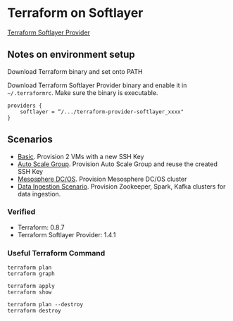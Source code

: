 # Terraform on Softlayer

[Terraform Softlayer Provider](https://github.com/softlayer/terraform-provider-softlayer)


## Notes on environment setup

Download Terraform binary and set onto PATH

Download Terraform Softlayer Provider binary and enable it in `~/.terraformrc`. Make sure the binary is executable. 

	providers {
    	softlayer = “/.../terraform-provider-softlayer_xxxx"
	}

## Scenarios

* [Basic](basic/sl_basic.tf). Provision 2 VMs with a new SSH Key
* [Auto Scale Group](asg/sl_asg.tf). Provision Auto Scale Group and reuse the created SSH Key
* [Mesosphere DC/OS](dcos/README.md). Provision Mesosphere DC/OS cluster
* [Data Ingestion Scenario](ingest/README.md). Provision Zookeeper, Spark, Kafka clusters for data ingestion.


### Verified

* Terraform: 0.8.7
* Terraform Softlayer Provider: 1.4.1


### Useful Terraform Command

	terraform plan
	terraform graph
	
	terraform apply
	terraform show
	
	terraform plan --destroy
	terraform destroy

